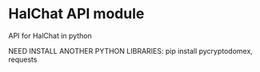# HalChat API module

API for HalChat in python

NEED INSTALL ANOTHER PYTHON LIBRARIES:
pip install pycryptodomex, requests